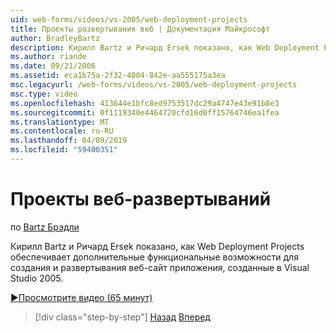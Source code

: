 ```yaml
---
uid: web-forms/videos/vs-2005/web-deployment-projects
title: Проекты развертывания веб | Документация Майкрософт
author: BradleyBartz
description: Кирилл Bartz и Ричард Ersek показано, как Web Deployment Projects обеспечивает дополнительные функциональные возможности для построения и создать развертывание приложений на веб-сайт...
ms.author: riande
ms.date: 09/21/2006
ms.assetid: eca1b75a-2f32-4004-842e-aa555175a3ea
msc.legacyurl: /web-forms/videos/vs-2005/web-deployment-projects
msc.type: video
ms.openlocfilehash: 413644e1bfc8ed9753517dc29a4747e43e91b8e3
ms.sourcegitcommit: 0f1119340e4464720cfd16d0ff15764746ea1fea
ms.translationtype: MT
ms.contentlocale: ru-RU
ms.lasthandoff: 04/09/2019
ms.locfileid: "59400351"
---
```

# <a name="web-deployment-projects"></a>Проекты веб-развертываний

по [Bartz Брэдли](https://github.com/BradleyBartz)

Кирилл Bartz и Ричард Ersek показано, как Web Deployment Projects обеспечивает дополнительные функциональные возможности для создания и развертывания веб-сайт приложения, созданные в Visual Studio 2005.

[&#9654;Просмотрите видео (65 минут)](https://channel9.msdn.com/Blogs/ASP-NET-Site-Videos/web-deployment-projects)

> [!div class="step-by-step"]
> [Назад](how-do-i-enable-code-coverage-and-profiling-in-production-applications.md)
> [Вперед](web-application-projects-web-deployment-projects.md)
